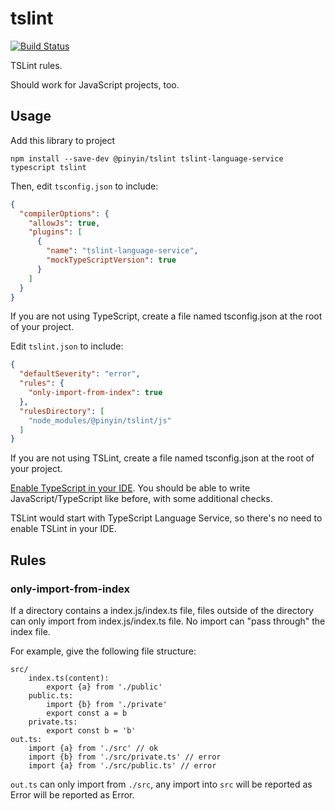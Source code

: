 # tslint

[![Build Status](https://travis-ci.com/pinyin/tslint.svg?branch=master)](https://travis-ci.com/pinyin/tslint)

TSLint rules.

Should work for JavaScript projects, too.

## Usage

Add this library to project

```
npm install --save-dev @pinyin/tslint tslint-language-service typescript tslint
```

Then, edit `tsconfig.json` to include:

```json
{
  "compilerOptions": {
    "allowJs": true,
    "plugins": [
      {
        "name": "tslint-language-service",
        "mockTypeScriptVersion": true
      }
    ]
  }
}
```

If you are not using TypeScript, create a file named tsconfig.json at the root of your project.

Edit `tslint.json` to include:

```json
{
  "defaultSeverity": "error",
  "rules": {
    "only-import-from-index": true
  },
  "rulesDirectory": [
    "node_modules/@pinyin/tslint/js"
  ]
}
```

If you are not using TSLint, create a file named tsconfig.json at the root of your project.

[Enable TypeScript in your IDE](https://github.com/Microsoft/TypeScript/wiki/TypeScript-Editor-Support). You should be able to write JavaScript/TypeScript like before, with some additional checks.

TSLint would start with TypeScript Language Service, so there's no need to enable TSLint in your IDE.

## Rules

### only-import-from-index

If a directory contains a index.js/index.ts file, files outside of the directory can only import from index.js/index.ts file. No import can "pass through" the index file.

For example, give the following file structure: 

```
src/
    index.ts(content):
        export {a} from './public'
    public.ts:
        import {b} from './private'
        export const a = b
    private.ts:
        export const b = 'b'
out.ts:
    import {a} from './src' // ok
    import {b} from './src/private.ts' // error
    import {a} from './src/public.ts' // error
```

`out.ts` can only import from `./src`, any import into `src` will be reported as Error will be reported as Error.


